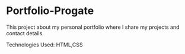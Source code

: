 # Portfolio-Progate
This project about my personal portfolio where I share my projects and contact details.

Technologies Used: HTML,CSS
